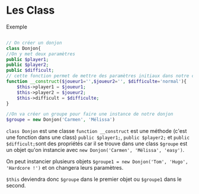 # Les Class

Exemple
```php

// On créer un donjon
class Donjon{
//On y met deux paramètres
public $player1;
public $player2;
public $difficult;
// cette fonction permet de mettre des paramètres initiaux dans notre class
function __construct($joueur1='',$joueur2='', $difficulte='normal'){
    $this->player1 = $joueur1;
    $this->player2 = $joueur2;
    $this->difficult = $difficulte;
}

//On va créer un groupe pour faire une instance de notre donjon
$groupe = new Donjon('Carmen', 'Mélissa')
```

`class Donjon` est une classe
`function __construct` est une méthode (c'est une fonction dans une class)
`public $player1;`, `public $player2;` et  `public $difficult;`sont des propriétés car il se trouve dans une class
`$groupe` est un objet qu'on instancie avec `new Donjon('Carmen', 'Mélissa', 'easy')`. 

On peut instancier plusieurs objets `$groupe1 = new Donjon('Tom', 'Hugo', 'Hardcore !')` et on changera leurs paramètres.

`$this` deviendra donc `$groupe` dans le premier objet ou `$groupe1` dans le second.